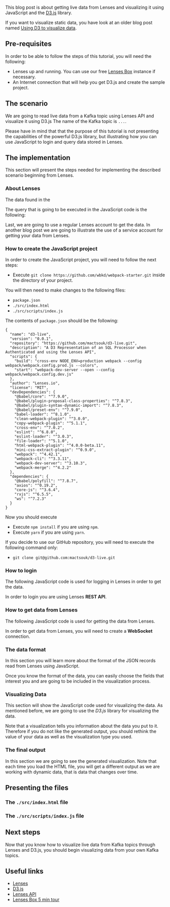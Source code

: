 This blog post is about getting live data from Lenses and visualizing it using
JavaScript and the [D3.js](https://d3js.org/) library.

If you want to visualize static data, you have look at an older blog post named
[Using D3 to visualize data](https://lenses.io/blog/2019/11/visualize-spatial-data-from-apache-kafka-with-d3/).

## Pre-requisites

In order to be able to follow the steps of this tutorial, you will need the following:

- Lenses up and running. You can use our free [Lenses Box](https://lenses.io/box/) instance if necessary.
- An Internet connection that will help you get D3.js and create the sample project.

## The scenario

We are going to read live data from a Kafka topic using Lenses API and visualize
it using D3.js The name of the Kafka topic is `...`.

Please have in mind that that the purpose of this tutorial is not presenting
the capabilities of the powerful D3.js library, but illustrating how you can
use JavaScript to login and query data stored in Lenses.

## The implementation

This section will present the steps needed for implementing the described
scenario beginning from Lenses.

### About Lenses


The data found in the 

The query that is going to be executed in the JavaScript code is the following:


Last, we are going to use a regular Lenses account to get the data. In another
blog post we are going to illustrate the use of a service account for getting
your data from Lenses.

### How to create the JavaScript project

In order to create the JavaScript project, you will need to follow the next
steps:

- Execute `git clone https://github.com/wbkd/webpack-starter.git` inside the directory of your project.

You will then need to make changes to the following files:

- `package.json`
- `./src/index.html`
- `./src/scripts/index.js`

The contents of `package.json` should be the following:

	{
	  "name": "d3-live",
	  "version": "0.0.1",
	  "repository": "https://github.com/mactsouk/d3-live.git",
	  "description": "A D3 Representation of an SQL Processor when Authenticated and using the Lenses API",
	  "scripts": {
	    "build": "cross-env NODE_ENV=production webpack --config webpack/webpack.config.prod.js --colors",
	    "start": "webpack-dev-server --open --config webpack/webpack.config.dev.js"
	  },
	  "author": "Lenses.io",
	  "license": "MIT",
	  "devDependencies": {
	    "@babel/core": "^7.9.0",
	    "@babel/plugin-proposal-class-properties": "^7.8.3",
	    "@babel/plugin-syntax-dynamic-import": "^7.8.3",
	    "@babel/preset-env": "^7.9.0",
	    "babel-loader": "^8.1.0",
	    "clean-webpack-plugin": "^3.0.0",
	    "copy-webpack-plugin": "^5.1.1",
	    "cross-env": "^7.0.2",
	    "eslint": "^6.8.0",
	    "eslint-loader": "^3.0.3",
	    "file-loader": "^5.1.0",
	    "html-webpack-plugin": "^4.0.0-beta.11",
	    "mini-css-extract-plugin": "^0.9.0",
	    "webpack": "^4.42.1",
	    "webpack-cli": "^3.3.11",
	    "webpack-dev-server": "^3.10.3",
	    "webpack-merge": "^4.2.2"
	  },
	  "dependencies": {
	    "@babel/polyfill": "^7.8.7",
	    "axios": "^0.19.2",
	    "core-js": "^3.6.4",
	    "rxjs": "^6.5.5",
	    "ws": "^7.2.3"
	  }
	}

Now you should execute

- Execute `npm install` if you are using `npm`.
- Execute `yarn` if you are using `yarn`.

If you decide to use our GitHub repository, you will need to execute the following
command only:

- `git clone git@github.com:mactsouk/d3-live.git`


### How to login

The following JavaScript code is used for logging in Lenses in order to get the data.


In order to login you are using Lenses **REST API**.


### How to get data from Lenses

The following JavaScript code is used for getting the data from Lenses.


In order to get data from Lenses, you will need to create a **WebSocket**
connection.


### The data format

In this section you will learn more about the format of the JSON records read
from Lenses using JavaScript.


Once you know the format of the data, you can easily choose the fields that
interest you and are going to be included in the visualization process.


### Visualizing Data

This section will show the JavaScript code used for visualizing the data. As
mentioned before, we are going to use the *D3.js* library for visualizing the
data.



Note that a visualization tells you information about the data you put to it.
Therefore if you do not like the generated output, you should rethink the
value of your data as well as the visualization type you used.


### The final output

In this section we are going to see the generated visualization. Note that each
time you load the HTML file, you will get a different output as we are working
with dynamic data, that is data that changes over time.


## Presenting the files


### The `./src/index.html` file


### The `./src/scripts/index.js` file



## Next steps

Now that you know how to visualize live data from Kafka topics through Lenses
and D3.js, you should begin visualizing data from your own Kafka topics.

## Useful links

- [Lenses](https://lenses.io/)
- [D3.js](https://d3js.org/)
- [Lenses API](https://api.lenses.io/)
- [Lenses Box 5 min tour](https://lenses.io/box/)

